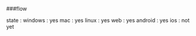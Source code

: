 ###flow

state : 
    windows : yes
    mac : yes
    linux : yes
    web : yes
    android : yes
    ios : not yet
